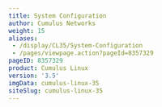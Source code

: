 ```yaml
---
title: System Configuration
author: Cumulus Networks
weight: 15
aliases:
 - /display/CL35/System-Configuration
 - /pages/viewpage.action?pageId=8357329
pageID: 8357329
product: Cumulus Linux
version: '3.5'
imgData: cumulus-linux-35
siteSlug: cumulus-linux-35
---
```

<article id="html-search-results" class="ht-content" style="display: none;">

</article>

<footer id="ht-footer">

</footer>
